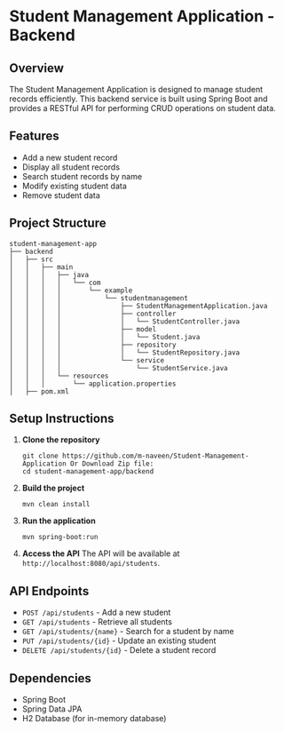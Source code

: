 # Student Management Application - Backend

## Overview
The Student Management Application is designed to manage student records efficiently. This backend service is built using Spring Boot and provides a RESTful API for performing CRUD operations on student data.

## Features
- Add a new student record
- Display all student records
- Search student records by name
- Modify existing student data
- Remove student data

## Project Structure
```
student-management-app
├── backend
│   ├── src
│   │   ├── main
│   │   │   ├── java
│   │   │   │   └── com
│   │   │   │       └── example
│   │   │   │           └── studentmanagement
│   │   │   │               ├── StudentManagementApplication.java
│   │   │   │               ├── controller
│   │   │   │               │   └── StudentController.java
│   │   │   │               ├── model
│   │   │   │               │   └── Student.java
│   │   │   │               ├── repository
│   │   │   │               │   └── StudentRepository.java
│   │   │   │               └── service
│   │   │   │                   └── StudentService.java
│   │   │   └── resources
│   │   │       └── application.properties
│   ├── pom.xml
```

## Setup Instructions
1. **Clone the repository**
   ```
   git clone https://github.com/m-naveen/Student-Management-Application Or Download Zip file:
   cd student-management-app/backend
   ```

2. **Build the project**
   ```
   mvn clean install
   ```

3. **Run the application**
   ```
   mvn spring-boot:run
   ```

4. **Access the API**
   The API will be available at `http://localhost:8080/api/students`.

## API Endpoints
- `POST /api/students` - Add a new student
- `GET /api/students` - Retrieve all students
- `GET /api/students/{name}` - Search for a student by name
- `PUT /api/students/{id}` - Update an existing student
- `DELETE /api/students/{id}` - Delete a student record

## Dependencies
- Spring Boot
- Spring Data JPA
- H2 Database (for in-memory database)

